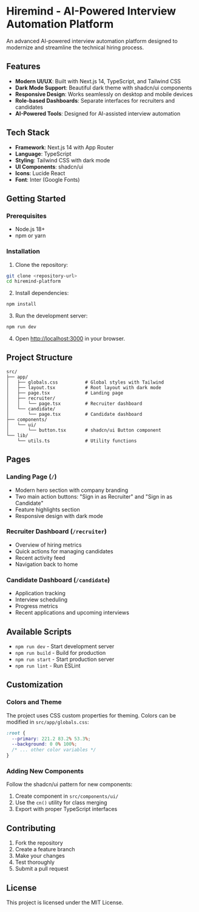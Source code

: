 # Hiremind - AI-Powered Interview Automation Platform

An advanced AI-powered interview automation platform designed to modernize and streamline the technical hiring process.

## Features

- **Modern UI/UX**: Built with Next.js 14, TypeScript, and Tailwind CSS
- **Dark Mode Support**: Beautiful dark theme with shadcn/ui components
- **Responsive Design**: Works seamlessly on desktop and mobile devices
- **Role-based Dashboards**: Separate interfaces for recruiters and candidates
- **AI-Powered Tools**: Designed for AI-assisted interview automation

## Tech Stack

- **Framework**: Next.js 14 with App Router
- **Language**: TypeScript
- **Styling**: Tailwind CSS with dark mode
- **UI Components**: shadcn/ui
- **Icons**: Lucide React
- **Font**: Inter (Google Fonts)

## Getting Started

### Prerequisites

- Node.js 18+ 
- npm or yarn

### Installation

1. Clone the repository:
```bash
git clone <repository-url>
cd hiremind-platform
```

2. Install dependencies:
```bash
npm install
```

3. Run the development server:
```bash
npm run dev
```

4. Open [http://localhost:3000](http://localhost:3000) in your browser.

## Project Structure

```
src/
├── app/
│   ├── globals.css          # Global styles with Tailwind
│   ├── layout.tsx           # Root layout with dark mode
│   ├── page.tsx             # Landing page
│   ├── recruiter/
│   │   └── page.tsx         # Recruiter dashboard
│   └── candidate/
│       └── page.tsx         # Candidate dashboard
├── components/
│   └── ui/
│       └── button.tsx       # shadcn/ui Button component
└── lib/
    └── utils.ts             # Utility functions
```

## Pages

### Landing Page (`/`)
- Modern hero section with company branding
- Two main action buttons: "Sign in as Recruiter" and "Sign in as Candidate"
- Feature highlights section
- Responsive design with dark mode

### Recruiter Dashboard (`/recruiter`)
- Overview of hiring metrics
- Quick actions for managing candidates
- Recent activity feed
- Navigation back to home

### Candidate Dashboard (`/candidate`)
- Application tracking
- Interview scheduling
- Progress metrics
- Recent applications and upcoming interviews

## Available Scripts

- `npm run dev` - Start development server
- `npm run build` - Build for production
- `npm run start` - Start production server
- `npm run lint` - Run ESLint

## Customization

### Colors and Theme
The project uses CSS custom properties for theming. Colors can be modified in `src/app/globals.css`:

```css
:root {
  --primary: 221.2 83.2% 53.3%;
  --background: 0 0% 100%;
  /* ... other color variables */
}
```

### Adding New Components
Follow the shadcn/ui pattern for new components:

1. Create component in `src/components/ui/`
2. Use the `cn()` utility for class merging
3. Export with proper TypeScript interfaces

## Contributing

1. Fork the repository
2. Create a feature branch
3. Make your changes
4. Test thoroughly
5. Submit a pull request

## License

This project is licensed under the MIT License. 
